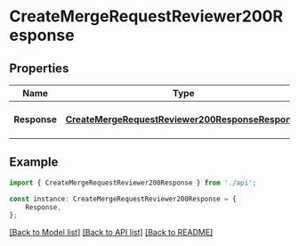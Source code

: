 # CreateMergeRequestReviewer200Response


## Properties

Name | Type | Description | Notes
------------ | ------------- | ------------- | -------------
**Response** | [**CreateMergeRequestReviewer200ResponseResponse**](CreateMergeRequestReviewer200ResponseResponse.md) |  | [optional] [default to undefined]

## Example

```typescript
import { CreateMergeRequestReviewer200Response } from './api';

const instance: CreateMergeRequestReviewer200Response = {
    Response,
};
```

[[Back to Model list]](../README.md#documentation-for-models) [[Back to API list]](../README.md#documentation-for-api-endpoints) [[Back to README]](../README.md)
